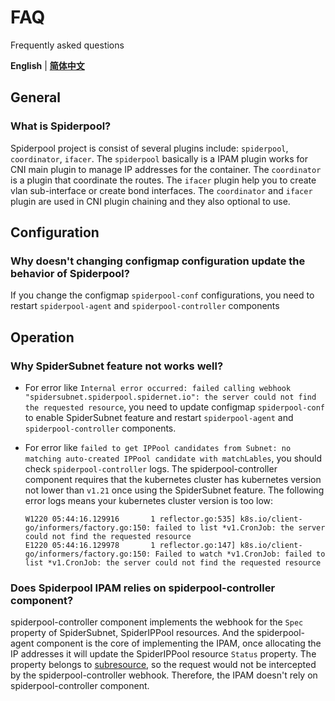 # FAQ

Frequently asked questions

**English** | [**简体中文**](./faq-zh_CN.md)

## General

### What is Spiderpool?

Spiderpool project is consist of several plugins include: `spiderpool`, `coordinator`, `ifacer`. The `spiderpool` basically is a IPAM plugin works for CNI main plugin to manage IP addresses for the container. The `coordinator` is a plugin that coordinate the routes. The `ifacer` plugin help you to create vlan sub-interface or create bond interfaces. The `coordinator` and `ifacer` plugin are used in CNI plugin chaining and they also optional to use.

## Configuration

### Why doesn't changing configmap configuration update the behavior of Spiderpool?

If you change the configmap `spiderpool-conf` configurations, you need to restart `spiderpool-agent` and `spiderpool-controller` components

## Operation

### Why SpiderSubnet feature not works well?

- For error like `Internal error occurred: failed calling webhook "spidersubnet.spiderpool.spidernet.io": the server could not find the requested resource`, you need to update configmap `spiderpool-conf` to enable SpiderSubnet feature and restart `spiderpool-agent` and  `spiderpool-controller` components.
- For error like `failed to get IPPool candidates from Subnet: no matching auto-created IPPool candidate with matchLables`, you should check `spiderpool-controller` logs. The spiderpool-controller component requires that the kubernetes cluster has kubernetes version not lower than `v1.21` once using the SpiderSubnet feature. The following error logs means your kubernetes cluster version is too low:

    ```text
    W1220 05:44:16.129916       1 reflector.go:535] k8s.io/client-go/informers/factory.go:150: failed to list *v1.CronJob: the server could not find the requested resource
    E1220 05:44:16.129978       1 reflector.go:147] k8s.io/client-go/informers/factory.go:150: Failed to watch *v1.CronJob: failed to list *v1.CronJob: the server could not find the requested resource
    ```

### Does Spiderpool IPAM relies on spiderpool-controller component?

spiderpool-controller component implements the webhook for the `Spec` property of SpiderSubnet, SpiderIPPool resources. And the spiderpool-agent component is the core of implementing the IPAM, once allocating the IP addresses it will update the SpiderIPPool resource `Status` property. The property belongs to [subresource](https://kubernetes.io/docs/tasks/extend-kubernetes/custom-resources/custom-resource-definitions/#subresources), so the request would not be intercepted by the spiderpool-controller webhook. Therefore, the IPAM doesn't rely on spiderpool-controller component.
